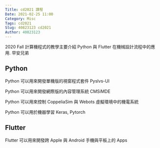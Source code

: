 ```yaml
---
Title: cd2021 課程
Date: 2021-02-25 11:00
Category: Misc
Tags: cd2021
Slug: 40823123 cd2021
Author: 40823123
---
```


2020 Fall 計算機程式的教學主要介紹 Python 與 Flutter 在機械設計流程中的應用.
早安兄弟
<!-- PELICAN_END_SUMMARY -->

Python
----
Python 可以用來開發單機版的視窗程式套件 Pyslvs-UI

Python 可以用來開發網際版的內容管理系統 CMSiMDE

Python 可以用來控制 CoppeliaSim 與 Webots 虛擬環境中的機電系統

Python 可以用於機器學習 Keras, Pytorch


Flutter
----

Flutter 可以用來開發跨 Apple 與 Android 手機與平板上的 Apps


